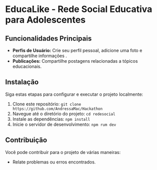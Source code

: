 


# EducaLike - Rede Social Educativa para Adolescentes


## Funcionalidades Principais

- **Perfis de Usuário:** Crie seu perfil pessoal, adicione uma foto e compartilhe informações .
- **Publicações:** Compartilhe postagens relacionadas a tópicos educacionais.

## Instalação

Siga estas etapas para configurar e executar o projeto localmente:

1. Clone este repositório: `git clone https://github.com/AndressaMac/Hackathon`
2. Navegue até o diretório do projeto: `cd redesocial`
3. Instale as dependências: `npm install`
4. Inicie o servidor de desenvolvimento: `npm rum dev`


## Contribuição

Você pode contribuir para o projeto de várias maneiras:

- Relate problemas ou erros encontrados.





